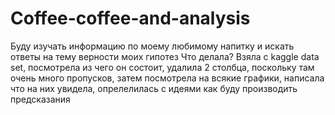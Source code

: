 # Coffee-coffee-and-analysis
Буду изучать информацию по моему любимому напитку и искать ответы на тему верности моих гипотез
Что делала?
Взяла с kaggle data set, посмотрела из чего он состоит, удалила 2 столбца, поскольку там очень много пропусков, затем посмотрела на всякие графики, написала что на них увидела, опрелелилась с идеями как буду производить предсказания
